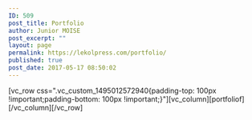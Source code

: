 ```yaml
---
ID: 509
post_title: Portfolio
author: Junior MOISE
post_excerpt: ""
layout: page
permalink: https://lekolpress.com/portfolio/
published: true
post_date: 2017-05-17 08:50:02
---
```

[vc_row css=".vc_custom_1495012572940{padding-top: 100px !important;padding-bottom: 100px !important;}"][vc_column][portfoliof][/vc_column][/vc_row]